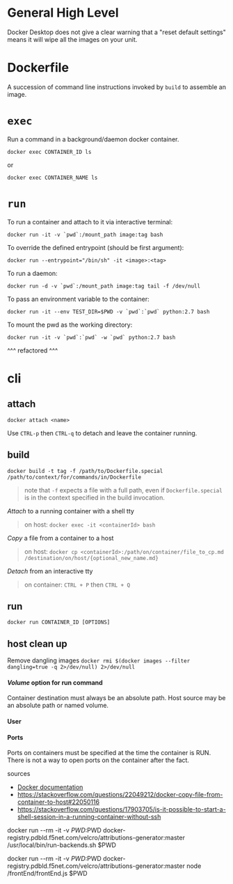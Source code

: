 # General High Level

Docker Desktop does not give a clear warning that a "reset default settings" means it will wipe all the images on your unit.

# Dockerfile

A succession of command line instructions invoked by `build` to assemble an image.

# `exec`

Run a command in a background/daemon docker container.

`docker exec CONTAINER_ID ls`

or

`docker exec CONTAINER_NAME ls`

# `run`

To run a container and attach to it via interactive terminal:

```
docker run -it -v `pwd`:/mount_path image:tag bash
```

To override the defined entrypoint (should be first argument):

```
docker run --entrypoint="/bin/sh" -it <image>:<tag>
```

To run a daemon:

```
docker run -d -v `pwd`:/mount_path image:tag tail -f /dev/null
```

To pass an environment variable to the container:

```
docker run -it --env TEST_DIR=$PWD -v `pwd`:`pwd` python:2.7 bash
```

To mount the pwd as the working directory:

```
docker run -it -v `pwd`:`pwd` -w `pwd` python:2.7 bash
```

^^^ refactored ^^^

# cli

## attach

`docker attach <name>`

Use `CTRL-p` then `CTRL-q` to detach and leave the container running.



## build
`docker build -t tag -f /path/to/Dockerfile.special /path/to/context/for/commands/in/Dockerfile`

> note that `-f` expects a file with a full path, even if `Dockerfile.special` is in the context specified in the build invocation.

*Attach* to a running container with a shell tty
>on host:
>`docker exec -it <containerId> bash`

*Copy* a file from a container to a host
>on host:
>`docker cp <containerId>:/path/on/container/file_to_cp.md /destination/on/host/{optional_new_name.md}`

*Detach* from an interactive tty
>on container:
> `CTRL + P` then `CTRL + Q`

## run

`docker run CONTAINER_ID [OPTIONS]`

## host clean up
Remove dangling images
`docker rmi $(docker images --filter dangling=true -q 2>/dev/null) 2>/dev/null`

#### *Volume* option for run command
Container destination must always be an absolute path.
Host source may be an absolute path or named volume.

#### User


#### Ports

Ports on containers must be specified at the time the container is RUN. There is not a way to open ports on the container after the fact.

sources
* [Docker documentation](https://docs.docker.com/engine/reference/builder/)
* https://stackoverflow.com/questions/22049212/docker-copy-file-from-container-to-host#22050116
* https://stackoverflow.com/questions/17903705/is-it-possible-to-start-a-shell-session-in-a-running-container-without-ssh

docker run --rm -it -v $PWD:$PWD docker-registry.pdbld.f5net.com/velcro/attributions-generator:master /usr/local/bin/run-backends.sh $PWD

docker run --rm -it -v $PWD:$PWD docker-registry.pdbld.f5net.com/velcro/attributions-generator:master node /frontEnd/frontEnd.js $PWD
